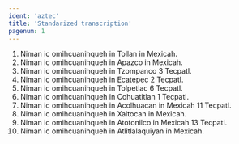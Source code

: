 ```yaml
---
ident: 'aztec'
title: 'Standarized transcription'
pagenum: 1
---
```

01.  Niman ic omihcuanihqueh in Tollan in Mexicah.
02.  Niman ic omihcuanihqueh in Apazco in Mexicah.
03.  Niman ic omihcuanihqueh in Tzompanco 3 Tecpatl.
04.  Niman ic omihcuanihqueh in Ecatepec 2 Tecpatl.
05.  Niman ic omihcuanihqueh in Tolpetlac 6 Tecpatl.
06.  Niman ic omihcuanihqueh in Cohuatitlan 1 Tecpatl.
07.  Niman ic omihcuanihqueh in Acolhuacan in Mexicah 11 Tecpatl.
08.  Niman ic omihcuanihqueh in Xaltocan in Mexicah.
09.  Niman ic omihcuanihqueh in Atotonilco in Mexicah 13 Tecpatl.
10.  Niman ic omihcuanihqueh in Atlitlalaquiyan in Mexicah.
